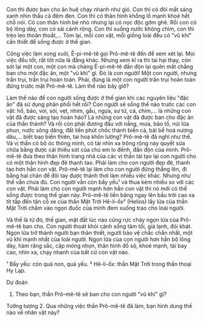 Con thì được ban cho ăn huệ chạy nhanh như gió. Con thì có đôi mắt sáng xanh nhìn thấu cả đêm đen. Con thì có thân hình khổng lồ mạnh khoẻ hết chỗ nói. Có con thân hình bé nhỏ nhưng lại có nọc độc gớm ghê. Rồi con có bộ lông dày, con có sải cánh rộng. Con thì xuống nước không chìm, con thì trèo leo thoăn thoắt,... Tóm lại, mỗi con vật, mỗi giống loài đều có "vũ khí" cần thiết để sống được ở thế gian.

Công việc làm xong xuôi, Ê-pi-mê-tê gọi Prô-mê-tê đến để xem xét lại. Mọi việc đều tốt, rất tốt nữa là đằng khác. Nhưng xem kĩ ra thì tai hại thay, còn sót lại một con, một con mà chàng Ê-pi-mê-tê đần độn lại quên mất chẳng ban cho một đặc ân, một "vũ khí" gì. Đó là con người! Một con người, nhưng trần trụi, trần trụi hoàn toàn. Phải, đúng là một con người trần trụi hoàn toàn đứng trước mặt Prô-mê-tê. Làm thế nào bây giờ?

Làm thế nào để con người sống được ở thế gian khi các nguyên liệu "đặc ân" đã sử dụng phân phối hết rồi? Con người sẽ sống thế nào trước các con vật: hổ, báo, voi, sói, vẹt, nhím, gấu, ngựa, sư tử, cá, chim,... là những con vật đã được sáng tạo hoàn hảo? Là những con vật đã được ban cho đặc ân của thần thánh? Và rồi còn phải đương đầu với nắng, mưa, bão tố, núi lửa phun, nước sông dâng, đất liền phút chốc thành biển cả, bãi bể hoá nương dâu,... biết bao biến thiên, tai hoạ khôn lường? Prô-mê-tê đã nghĩ như thế. Và vị thần có bộ óc thông minh, có tài nhìn xa trông rộng này quyết sửa chữa bằng được cái thiếu sót của chú em lo đếnh, đần độn của mình. Prô-mê-tê đưa theo thân hình trang nhã của các vị thần tái tạo lại con người cho có một thân hình đẹp đẽ thanh tao. Phải làm cho con người đẹp đẽ, thanh tao hơn hẳn con vật. Prô-mê-tê lại làm cho con người đứng thẳng lên, đi bằng hai chân để đôi tay được thảnh thơi làm nhiều việc khác. Nhưng như thế vẫn chưa đủ. Con người vẫn còn bấy yếu¹ và thua kém nhiều so với các con vật. Phải làm cho con người mạnh hơn hẳn con vật thì nó mới có thể sống được trong thế gian này. Prô-mê-tê liền băng ngay lên bầu trời cao xa tít tắp đến tận cỗ xe của thần Mặt Trời Hê-li-ốx² (Helios) lấy lửa của thần Mặt Trời châm vào ngọn đuốc của mình đem xuống trao cho loài người.

Và thế là từ đó, thế gian, mặt đất lúc nào cũng rực cháy ngọn lửa của Prô-mê-tê ban cho. Con người thoát khỏi cảnh sống tăm tối, giá lạnh, đói khát. Ngọn lửa trở thành người bạn thân thiết, người bảo vệ chắc chắn nhất, một vũ khí mạnh nhất của loài người. Ngọn lửa của con người hơn hẳn bộ lông dày, hàm răng sắc, cặp móng nhọn, thân hình đồ sộ, khoẻ mạnh, tài bay cao, nhìn xa, chạy nhanh của bất cứ con vật nào.

¹ Bấy yếu: còn quá non, quá yếu.
² Hê-li-ốx: thần Mặt Trời trong thần thoại Hy Lạp.

Dự đoán
1. Theo bạn, thần Prô-mê-tê sẽ ban cho con người "vũ khí" gì?

Tưởng tượng
2. Qua những việc thần Prô-mê-tê đã làm, bạn hình dung thế nào về nhân vật này?